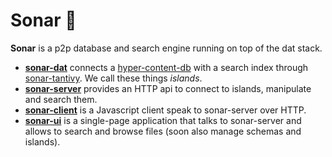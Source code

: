 # Sonar 📡

**Sonar** is a p2p database and search engine running on top of the dat stack.

* **[sonar-dat](sonar-dat/README.md)** connects a [hyper-content-db](https://github.com/arso-project/hyper-content-db) with a search index through [sonar-tantivy](https://github.com/arso-project/sonar-tantivy). We call these things *islands*.
* **[sonar-server](sonar-server/README.md)** provides an HTTP api to connect to islands, manipulate and search them.
* **[sonar-client](sonar-client/README.md)** is a Javascript client speak to sonar-server over HTTP.
* **[sonar-ui](sonar-ui/README.md)** is a single-page application that talks to sonar-server and allows to search and browse files (soon also manage schemas and islands).
